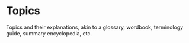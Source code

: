 # Topics

Topics and their explanations, akin to a glossary, wordbook, terminology guide, summary encyclopedia, etc.
